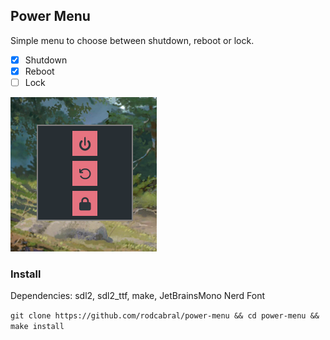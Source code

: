 ## Power Menu

Simple menu to choose between shutdown, reboot or lock.

- [x] Shutdown
- [x] Reboot
- [ ] Lock

![Example](example.png)

### Install

Dependencies: sdl2, sdl2_ttf, make, JetBrainsMono Nerd Font

```git clone https://github.com/rodcabral/power-menu && cd power-menu && make install```
